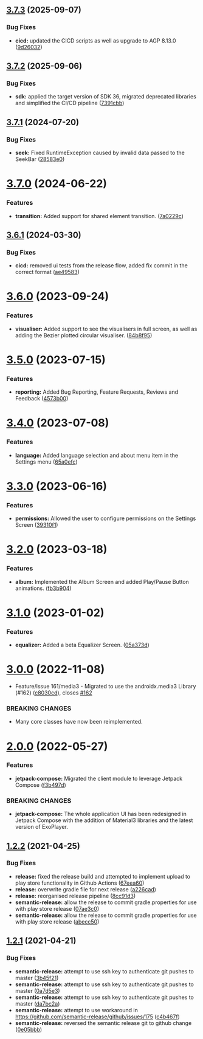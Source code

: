 ## [3.7.3](https://github.com/goldy1992/Mp3Player/compare/v3.7.2...v3.7.3) (2025-09-07)


### Bug Fixes

* **cicd:** updated the CICD scripts as well as upgrade to AGP 8.13.0 ([9d26032](https://github.com/goldy1992/Mp3Player/commit/9d2603223f9a2b506e2823c5b14aae3f2ca5bd1c))

## [3.7.2](https://github.com/goldy1992/Mp3Player/compare/v3.7.1...v3.7.2) (2025-09-06)


### Bug Fixes

* **sdk:** applied the target version of SDK 36, migrated deprecated libraries and simplified the CI/CD pipeline ([7391cbb](https://github.com/goldy1992/Mp3Player/commit/7391cbb0798465f92510a48d3e911d6ccec04b2c))

## [3.7.1](https://github.com/goldy1992/Mp3Player/compare/v3.7.0...v3.7.1) (2024-07-20)


### Bug Fixes

* **seek:** Fixed RuntimeException caused by invalid data passed to the SeekBar ([28583e0](https://github.com/goldy1992/Mp3Player/commit/28583e0710135d3ae124c073ccc648b4ed72c2bb))

# [3.7.0](https://github.com/goldy1992/Mp3Player/compare/v3.6.1...v3.7.0) (2024-06-22)


### Features

* **transition:** Added support for shared element transition. ([7a0229c](https://github.com/goldy1992/Mp3Player/commit/7a0229c843089a4209bbd1b9a95b1dbd20daa370))

## [3.6.1](https://github.com/goldy1992/Mp3Player/compare/v3.6.0...v3.6.1) (2024-03-30)


### Bug Fixes

* **cicd:** removed ui tests from the release flow, added fix commit in the correct format ([ae49583](https://github.com/goldy1992/Mp3Player/commit/ae495835f058a04951b648190027a6696c37906f))

# [3.6.0](https://github.com/goldy1992/Mp3Player/compare/v3.5.0...v3.6.0) (2023-09-24)


### Features

* **visualiser:** Added support to see the visualisers in full screen, as well as adding the Bezier plotted circular visualiser. ([84b8f95](https://github.com/goldy1992/Mp3Player/commit/84b8f958631ad70fc0a8dc6803444827f00ec116))

# [3.5.0](https://github.com/goldy1992/Mp3Player/compare/v3.4.0...v3.5.0) (2023-07-15)


### Features

* **reporting:** Added Bug Reporting, Feature Requests, Reviews and Feedback ([4573b00](https://github.com/goldy1992/Mp3Player/commit/4573b003f5d90266c8cadcdbec5c157b7b98ff27))

# [3.4.0](https://github.com/goldy1992/Mp3Player/compare/v3.3.0...v3.4.0) (2023-07-08)


### Features

* **language:** Added language selection and about menu item in the Settings menu ([65a0efc](https://github.com/goldy1992/Mp3Player/commit/65a0efcb1b01dbb9201c021037f8d44d950de6e1))

# [3.3.0](https://github.com/goldy1992/Mp3Player/compare/v3.2.0...v3.3.0) (2023-06-16)


### Features

* **permissions:** Allowed the user to configure permissions on the Settings Screen ([39310f1](https://github.com/goldy1992/Mp3Player/commit/39310f15fd0ea289386f09e2b90dd1e219cac30b))

# [3.2.0](https://github.com/goldy1992/Mp3Player/compare/v3.1.0...v3.2.0) (2023-03-18)


### Features

* **album:** Implemented the Album Screen and added Play/Pause Button animations. ([fb3b904](https://github.com/goldy1992/Mp3Player/commit/fb3b9040767b061c30bbf26fb8221b90b9d00c2c))

# [3.1.0](https://github.com/goldy1992/Mp3Player/compare/v3.0.0...v3.1.0) (2023-01-02)


### Features

* **equalizer:** Added a beta Equalizer Screen. ([05a373d](https://github.com/goldy1992/Mp3Player/commit/05a373d9c3dbf2b61fd8dd62f9712f3f2b75858c))

# [3.0.0](https://github.com/goldy1992/Mp3Player/compare/v2.0.0...v3.0.0) (2022-11-08)


* Feature/issue 161/media3 - Migrated to use the androidx.media3 Library (#162) ([c8030cd](https://github.com/goldy1992/Mp3Player/commit/c8030cd7d3b634a7018aea38521ddbf5d0c19327)), closes [#162](https://github.com/goldy1992/Mp3Player/issues/162)


### BREAKING CHANGES

* Many core classes have now been reimplemented.

# [2.0.0](https://github.com/goldy1992/Mp3Player/compare/v1.2.2...v2.0.0) (2022-05-27)


### Features

* **jetpack-compose:** Migrated the client module to leverage Jetpack Compose ([f3b497d](https://github.com/goldy1992/Mp3Player/commit/f3b497d797c1ed0bf224fc43276eba668e7027c3))


### BREAKING CHANGES

* **jetpack-compose:** The whole application UI has been redesigned in Jetpack Compose with the addition of Material3 libraries and the latest version of ExoPlayer.

## [1.2.2](https://github.com/goldy1992/Mp3Player/compare/v1.2.1...v1.2.2) (2021-04-25)


### Bug Fixes

* **release:** fixed the release build and attempted to implement upload to play store functionality in Github Actions ([67eea60](https://github.com/goldy1992/Mp3Player/commit/67eea604f435f46546862c1d8185884f3f5e9797))
* **release:** overwrite gradle file for next release ([a226cad](https://github.com/goldy1992/Mp3Player/commit/a226cadb3f51a120029a75955f3e14eb3318ace9))
* **release:** reorganised release pipeline ([8cc91d3](https://github.com/goldy1992/Mp3Player/commit/8cc91d3296f2e807e72a6fad4c6f66476302d89d))
* **semantic-release:** allow the release to commit gradle.properties for use with play store release ([07ae3c0](https://github.com/goldy1992/Mp3Player/commit/07ae3c0ee1872ba178f197b33db324d7ea40fc62))
* **semantic-release:** allow the release to commit gradle.properties for use with play store release ([abecc50](https://github.com/goldy1992/Mp3Player/commit/abecc50b3ef3833ac2e3bdccf6721115db7f1e89))

## [1.2.1](https://github.com/goldy1992/Mp3Player/compare/v1.2.0...v1.2.1) (2021-04-21)


### Bug Fixes

* **semantic-release:** attempt to use ssh key to authenticate git pushes to master ([3b45f21](https://github.com/goldy1992/Mp3Player/commit/3b45f2142e5a45ce4db5f39d9c722ac963451fa9))
* **semantic-release:** attempt to use ssh key to authenticate git pushes to master ([0a7d5e3](https://github.com/goldy1992/Mp3Player/commit/0a7d5e35ff2772bfc8c32bbb8db85347bc1a62ac))
* **semantic-release:** attempt to use ssh key to authenticate git pushes to master ([da7bc2a](https://github.com/goldy1992/Mp3Player/commit/da7bc2a0ea40e3168cfbbb15a74ec6633ccaff9d))
* **semantic-release:** attempt to use workaround in https://github.com/semantic-release/github/issues/175 ([c4b467f](https://github.com/goldy1992/Mp3Player/commit/c4b467f89acaa654b5c14e4854bd65e7f9f9f4f7))
* **semantic-release:** reversed the semantic release git to github change ([0e05bbb](https://github.com/goldy1992/Mp3Player/commit/0e05bbbaa9f4ededc34a7554582f2a1eeeab13d8))
